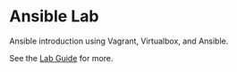 # Ansible Lab
Ansible introduction using Vagrant, Virtualbox, and Ansible.

See the [Lab Guide](https://pages.ghe.coxautoinc.com/Jake-Pollmann/ansible-lab/) for more.

